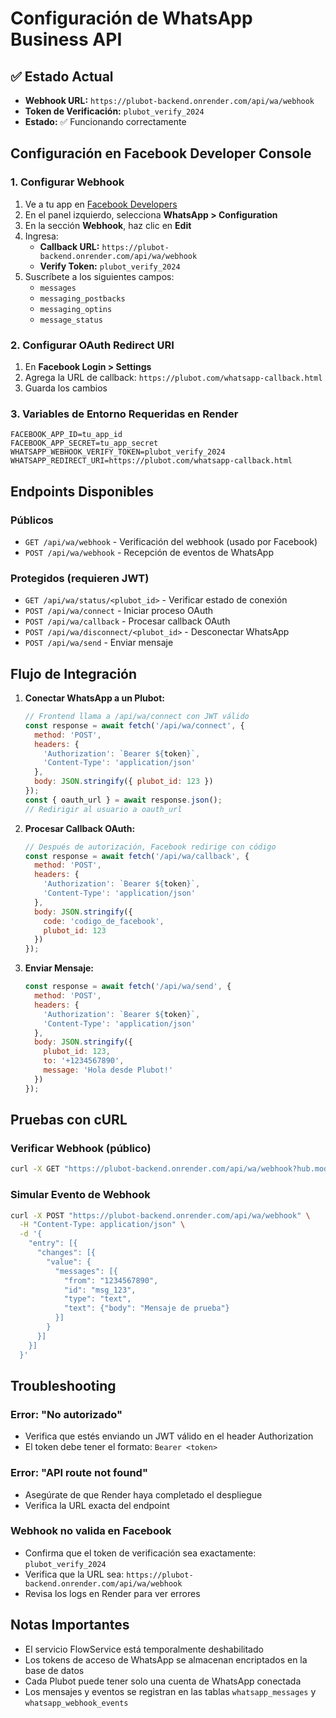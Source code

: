 # Configuración de WhatsApp Business API

## ✅ Estado Actual
- **Webhook URL:** `https://plubot-backend.onrender.com/api/wa/webhook`
- **Token de Verificación:** `plubot_verify_2024`
- **Estado:** ✅ Funcionando correctamente

## Configuración en Facebook Developer Console

### 1. Configurar Webhook
1. Ve a tu app en [Facebook Developers](https://developers.facebook.com)
2. En el panel izquierdo, selecciona **WhatsApp > Configuration**
3. En la sección **Webhook**, haz clic en **Edit**
4. Ingresa:
   - **Callback URL:** `https://plubot-backend.onrender.com/api/wa/webhook`
   - **Verify Token:** `plubot_verify_2024`
5. Suscríbete a los siguientes campos:
   - `messages`
   - `messaging_postbacks`
   - `messaging_optins`
   - `message_status`

### 2. Configurar OAuth Redirect URI
1. En **Facebook Login > Settings**
2. Agrega la URL de callback: `https://plubot.com/whatsapp-callback.html`
3. Guarda los cambios

### 3. Variables de Entorno Requeridas en Render
```env
FACEBOOK_APP_ID=tu_app_id
FACEBOOK_APP_SECRET=tu_app_secret
WHATSAPP_WEBHOOK_VERIFY_TOKEN=plubot_verify_2024
WHATSAPP_REDIRECT_URI=https://plubot.com/whatsapp-callback.html
```

## Endpoints Disponibles

### Públicos
- `GET /api/wa/webhook` - Verificación del webhook (usado por Facebook)
- `POST /api/wa/webhook` - Recepción de eventos de WhatsApp

### Protegidos (requieren JWT)
- `GET /api/wa/status/<plubot_id>` - Verificar estado de conexión
- `POST /api/wa/connect` - Iniciar proceso OAuth
- `POST /api/wa/callback` - Procesar callback OAuth
- `POST /api/wa/disconnect/<plubot_id>` - Desconectar WhatsApp
- `POST /api/wa/send` - Enviar mensaje

## Flujo de Integración

1. **Conectar WhatsApp a un Plubot:**
   ```javascript
   // Frontend llama a /api/wa/connect con JWT válido
   const response = await fetch('/api/wa/connect', {
     method: 'POST',
     headers: {
       'Authorization': `Bearer ${token}`,
       'Content-Type': 'application/json'
     },
     body: JSON.stringify({ plubot_id: 123 })
   });
   const { oauth_url } = await response.json();
   // Redirigir al usuario a oauth_url
   ```

2. **Procesar Callback OAuth:**
   ```javascript
   // Después de autorización, Facebook redirige con código
   const response = await fetch('/api/wa/callback', {
     method: 'POST',
     headers: {
       'Authorization': `Bearer ${token}`,
       'Content-Type': 'application/json'
     },
     body: JSON.stringify({ 
       code: 'codigo_de_facebook',
       plubot_id: 123 
     })
   });
   ```

3. **Enviar Mensaje:**
   ```javascript
   const response = await fetch('/api/wa/send', {
     method: 'POST',
     headers: {
       'Authorization': `Bearer ${token}`,
       'Content-Type': 'application/json'
     },
     body: JSON.stringify({
       plubot_id: 123,
       to: '+1234567890',
       message: 'Hola desde Plubot!'
     })
   });
   ```

## Pruebas con cURL

### Verificar Webhook (público)
```bash
curl -X GET "https://plubot-backend.onrender.com/api/wa/webhook?hub.mode=subscribe&hub.verify_token=plubot_verify_2024&hub.challenge=test123"
```

### Simular Evento de Webhook
```bash
curl -X POST "https://plubot-backend.onrender.com/api/wa/webhook" \
  -H "Content-Type: application/json" \
  -d '{
    "entry": [{
      "changes": [{
        "value": {
          "messages": [{
            "from": "1234567890",
            "id": "msg_123",
            "type": "text",
            "text": {"body": "Mensaje de prueba"}
          }]
        }
      }]
    }]
  }'
```

## Troubleshooting

### Error: "No autorizado"
- Verifica que estés enviando un JWT válido en el header Authorization
- El token debe tener el formato: `Bearer <token>`

### Error: "API route not found"
- Asegúrate de que Render haya completado el despliegue
- Verifica la URL exacta del endpoint

### Webhook no valida en Facebook
- Confirma que el token de verificación sea exactamente: `plubot_verify_2024`
- Verifica que la URL sea: `https://plubot-backend.onrender.com/api/wa/webhook`
- Revisa los logs en Render para ver errores

## Notas Importantes

- El servicio FlowService está temporalmente deshabilitado
- Los tokens de acceso de WhatsApp se almacenan encriptados en la base de datos
- Cada Plubot puede tener solo una cuenta de WhatsApp conectada
- Los mensajes y eventos se registran en las tablas `whatsapp_messages` y `whatsapp_webhook_events`
